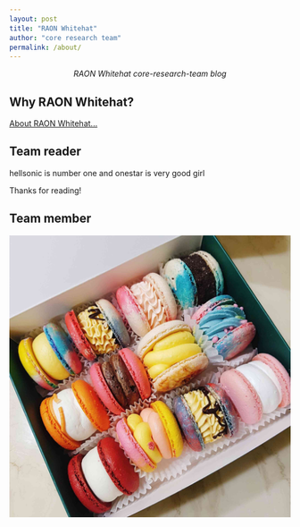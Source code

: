```yaml
---
layout: post
title: "RAON Whitehat"
author: "core research team"
permalink: /about/
---
```


<center><i>RAON Whitehat core-research-team blog</i></center>

## Why RAON Whitehat?


[About RAON Whitehat...](https://www.whitehat.co.kr/ko/)

## Team reader
hellsonic is number one
and onestar is very good girl

Thanks for reading!


## Team member
![macarong](./macarong.jpg)